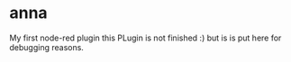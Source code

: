 # anna
My first node-red plugin
this PLugin is not finished :)  but is is put here for debugging reasons. 

